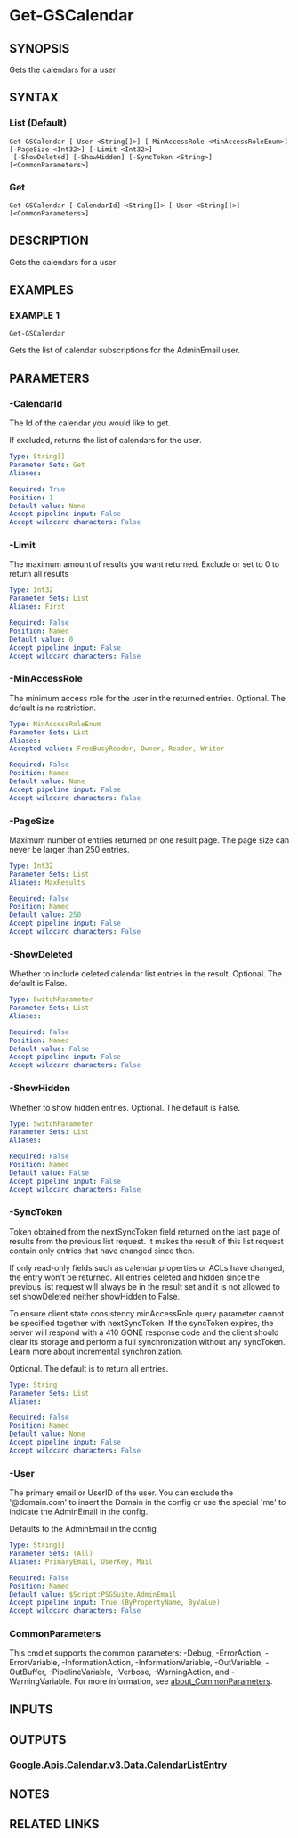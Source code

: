 # Get-GSCalendar

## SYNOPSIS
Gets the calendars for a user

## SYNTAX

### List (Default)
```
Get-GSCalendar [-User <String[]>] [-MinAccessRole <MinAccessRoleEnum>] [-PageSize <Int32>] [-Limit <Int32>]
 [-ShowDeleted] [-ShowHidden] [-SyncToken <String>] [<CommonParameters>]
```

### Get
```
Get-GSCalendar [-CalendarId] <String[]> [-User <String[]>] [<CommonParameters>]
```

## DESCRIPTION
Gets the calendars for a user

## EXAMPLES

### EXAMPLE 1
```
Get-GSCalendar
```

Gets the list of calendar subscriptions for the AdminEmail user.

## PARAMETERS

### -CalendarId
The Id of the calendar you would like to get.

If excluded, returns the list of calendars for the user.

```yaml
Type: String[]
Parameter Sets: Get
Aliases:

Required: True
Position: 1
Default value: None
Accept pipeline input: False
Accept wildcard characters: False
```

### -Limit
The maximum amount of results you want returned.
Exclude or set to 0 to return all results

```yaml
Type: Int32
Parameter Sets: List
Aliases: First

Required: False
Position: Named
Default value: 0
Accept pipeline input: False
Accept wildcard characters: False
```

### -MinAccessRole
The minimum access role for the user in the returned entries.
Optional.
The default is no restriction.

```yaml
Type: MinAccessRoleEnum
Parameter Sets: List
Aliases:
Accepted values: FreeBusyReader, Owner, Reader, Writer

Required: False
Position: Named
Default value: None
Accept pipeline input: False
Accept wildcard characters: False
```

### -PageSize
Maximum number of entries returned on one result page.
The page size can never be larger than 250 entries.

```yaml
Type: Int32
Parameter Sets: List
Aliases: MaxResults

Required: False
Position: Named
Default value: 250
Accept pipeline input: False
Accept wildcard characters: False
```

### -ShowDeleted
Whether to include deleted calendar list entries in the result.
Optional.
The default is False.

```yaml
Type: SwitchParameter
Parameter Sets: List
Aliases:

Required: False
Position: Named
Default value: False
Accept pipeline input: False
Accept wildcard characters: False
```

### -ShowHidden
Whether to show hidden entries.
Optional.
The default is False.

```yaml
Type: SwitchParameter
Parameter Sets: List
Aliases:

Required: False
Position: Named
Default value: False
Accept pipeline input: False
Accept wildcard characters: False
```

### -SyncToken
Token obtained from the nextSyncToken field returned on the last page of results from the previous list request.
It makes the result of this list request contain only entries that have changed since then.

If only read-only fields such as calendar properties or ACLs have changed, the entry won't be returned.
All entries deleted and hidden since the previous list request will always be in the result set and it is not allowed to set showDeleted neither showHidden to False.

To ensure client state consistency minAccessRole query parameter cannot be specified together with nextSyncToken.
If the syncToken expires, the server will respond with a 410 GONE response code and the client should clear its storage and perform a full synchronization without any syncToken.
Learn more about incremental synchronization.

Optional.
The default is to return all entries.

```yaml
Type: String
Parameter Sets: List
Aliases:

Required: False
Position: Named
Default value: None
Accept pipeline input: False
Accept wildcard characters: False
```

### -User
The primary email or UserID of the user.
You can exclude the '@domain.com' to insert the Domain in the config or use the special 'me' to indicate the AdminEmail in the config.

Defaults to the AdminEmail in the config

```yaml
Type: String[]
Parameter Sets: (All)
Aliases: PrimaryEmail, UserKey, Mail

Required: False
Position: Named
Default value: $Script:PSGSuite.AdminEmail
Accept pipeline input: True (ByPropertyName, ByValue)
Accept wildcard characters: False
```

### CommonParameters
This cmdlet supports the common parameters: -Debug, -ErrorAction, -ErrorVariable, -InformationAction, -InformationVariable, -OutVariable, -OutBuffer, -PipelineVariable, -Verbose, -WarningAction, and -WarningVariable. For more information, see [about_CommonParameters](http://go.microsoft.com/fwlink/?LinkID=113216).

## INPUTS

## OUTPUTS

### Google.Apis.Calendar.v3.Data.CalendarListEntry
## NOTES

## RELATED LINKS
